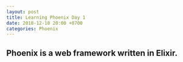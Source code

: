 ```yaml
---
layout: post
title: Learning Phoenix Day 1
date: 2018-12-18 20:00 +0700
categories: Phoenix
---
```

## Phoenix is a web framework written in Elixir.
